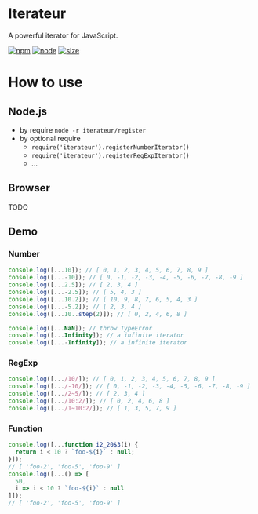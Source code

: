 # Iterateur

A powerful iterator for JavaScript.

[![npm][npm]][npm-url]
[![node][node]][node-url]
[![size][size]][size-url]

[//]: # ([![coverage][cover]][cover-url])
[//]: # ([![tests][tests]][tests-url])

# How to use

## Node.js

* by require `node -r iterateur/register`
* by optional require
  * `require('iterateur').registerNumberIterator()`
  * `require('iterateur').registerRegExpIterator()`
  * ...

## Browser

TODO

## Demo

### Number
```js
console.log([...10]); // [ 0, 1, 2, 3, 4, 5, 6, 7, 8, 9 ]
console.log([...-10]); // [ 0, -1, -2, -3, -4, -5, -6, -7, -8, -9 ]
console.log([...2.5]); // [ 2, 3, 4 ]
console.log([...-2.5]); // [ 5, 4, 3 ]
console.log([...10.2]); // [ 10, 9, 8, 7, 6, 5, 4, 3 ]
console.log([...-5.2]); // [ 2, 3, 4 ]
console.log([...10..step(2)]); // [ 0, 2, 4, 6, 8 ]

console.log([...NaN]); // throw TypeError
console.log([...Infinity]); // a infinite iterator
console.log([...-Infinity]); // a infinite iterator
```

### RegExp
```js
console.log([.../10/]); // [ 0, 1, 2, 3, 4, 5, 6, 7, 8, 9 ]
console.log([.../-10/]); // [ 0, -1, -2, -3, -4, -5, -6, -7, -8, -9 ]
console.log([.../2~5/]); // [ 2, 3, 4 ]
console.log([.../10:2/]); // [ 0, 2, 4, 6, 8 ]
console.log([.../1~10:2/]); // [ 1, 3, 5, 7, 9 ]
```

### Function
```js
console.log([...function i2_20$3(i) {
  return i < 10 ? `foo-${i}` : null;
}]);
// [ 'foo-2', 'foo-5', 'foo-9' ]
console.log([...() => [
  50,
  i => i < 10 ? `foo-${i}` : null
]]);
// [ 'foo-2', 'foo-5', 'foo-9' ]
```

[npm]:       https://img.shields.io/npm/v/iterateur.svg
[npm-url]:   https://npmjs.com/package/iterateur
[node]:      https://img.shields.io/node/v/iterateur.svg
[node-url]:  https://nodejs.org
[tests]:     https://github.com/webpack-contrib/iterateur/workflows/iterateur/badge.svg
[tests-url]: https://github.com/webpack-contrib/iterateur/actions
[cover]:     https://codecov.io/gh/webpack-contrib/iterateur/branch/master/graph/badge.svg
[cover-url]: https://codecov.io/gh/webpack-contrib/iterateur
[size]:      https://packagephobia.now.sh/badge?p=iterateur
[size-url]:  https://packagephobia.now.sh/result?p=iterateur
